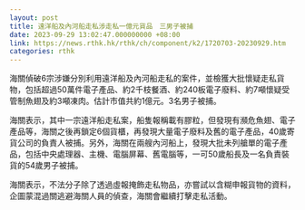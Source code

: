 ```yaml
---
layout: post
title: 遠洋船及內河船走私涉走私一億元貨品　三男子被捕
date: 2023-09-29 13:02:47.000000000 +08:00
link: https://news.rthk.hk/rthk/ch/component/k2/1720703-20230929.htm
categories: rthk
---
```


海關偵破6宗涉嫌分別利用遠洋船及內河船走私的案件，並檢獲大批懷疑走私貨物，包括超過50萬件電子產品、約2千枝餐酒、約240板電子廢料、約7噸懷疑受管制魚翅及約3噸凍肉。估計市值共約1億元。3名男子被捕。

海關表示，其中一宗遠洋船走私案，船隻報稱載有膠粒，但發現有瀕危魚翅、電子產品等，海關之後再鎖定6個貨櫃，再發現大量電子廢料及舊的電子產品，40歲寄貨公司的負責人被捕。另外，海關在兩艘內河船上，發現大批未列艙單的電子產品，包括中央處理器、主機、電腦屏幕、舊電腦等，一可50歲船長及一名負責裝貨的54歲男子被捕。

海關表示，不法分子除了透過虛報掩飾走私物品，亦嘗試以含糊申報貨物的資料，企圖蒙混過關逃避海關人員的偵查，海關會繼續打擊走私活動。
